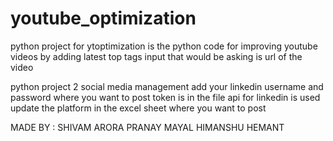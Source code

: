 # youtube_optimization
python project for ytoptimization is the python code for improving youtube videos by adding latest top tags 
input that would be asking is url of the video


python project 2 social media management 
add your linkedin username and password where you want to post 
token is in the file 
api for linkedin is used 
update the platform in the excel sheet where you want to post 


MADE BY : 
SHIVAM ARORA
PRANAY MAYAL
HIMANSHU HEMANT
